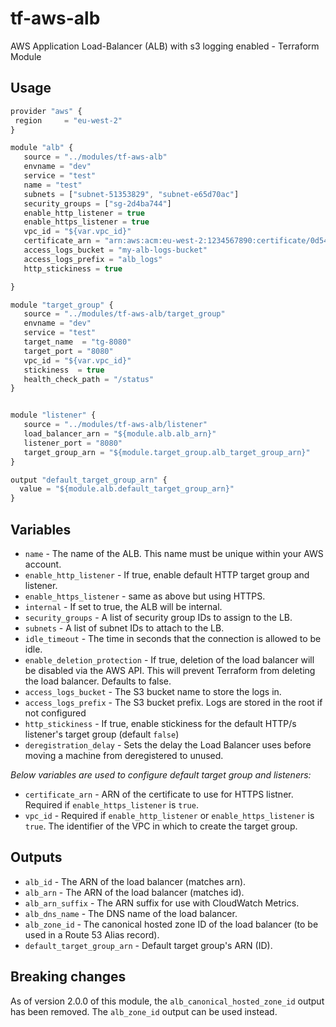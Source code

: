 tf-aws-alb
==========

AWS Application Load-Balancer (ALB) with s3 logging enabled - Terraform Module

Usage
-----

```js
provider "aws" {
 region     = "eu-west-2"
}

module "alb" {
   source = "../modules/tf-aws-alb"
   envname = "dev"
   service = "test"
   name = "test"
   subnets = ["subnet-51353829", "subnet-e65d70ac"]
   security_groups = ["sg-2d4ba744"]
   enable_http_listener = true
   enable_https_listener = true
   vpc_id = "${var.vpc_id}"
   certificate_arn = "arn:aws:acm:eu-west-2:1234567890:certificate/0d549bc3-17c2-4124-82e4-8dcd2d58fe8a"
   access_logs_bucket = "my-alb-logs-bucket"
   access_logs_prefix = "alb_logs"
   http_stickiness = true

}

module "target_group" {
   source = "../modules/tf-aws-alb/target_group"
   envname = "dev"
   service = "test"
   target_name  = "tg-8080"
   target_port = "8080"
   vpc_id = "${var.vpc_id}"
   stickiness  = true
   health_check_path = "/status"
}


module "listener" {
   source = "../modules/tf-aws-alb/listener"
   load_balancer_arn = "${module.alb.alb_arn}"
   listener_port = "8080"
   target_group_arn = "${module.target_group.alb_target_group_arn}"
}

output "default_target_group_arn" {
  value = "${module.alb.default_target_group_arn}"
}
```

Variables
---------

- `name` - The name of the ALB. This name must be unique within your AWS account.
- `enable_http_listener` - If true, enable default HTTP target group and listener.
- `enable_https_listener` - same as above but using HTTPS.
- `internal` - If set to true, the ALB will be internal.
- `security_groups` - A list of security group IDs to assign to the LB.
- `subnets` - A list of subnet IDs to attach to the LB.
- `idle_timeout` - The time in seconds that the connection is allowed to be idle.
- `enable_deletion_protection` - If true, deletion of the load balancer will be disabled via the AWS API. This will prevent Terraform from deleting the load balancer. Defaults to false.
- `access_logs_bucket` - The S3 bucket name to store the logs in.
- `access_logs_prefix` - The S3 bucket prefix. Logs are stored in the root if not configured
- `http_stickiness` - If true, enable stickiness for the default HTTP/s listener's target group (default `false`)
- `deregistration_delay` - Sets the delay the Load Balancer uses before moving a machine from deregistered to unused.


_Below variables are used to configure default target group and listeners:_

- `certificate_arn` - ARN of the certificate to use for HTTPS listner. Required if `enable_https_listener` is `true`.
- `vpc_id` - Required if `enable_http_listener` or `enable_https_listener` is `true`.  The identifier of the VPC in which to create the target group.

Outputs
-------

- `alb_id` - The ARN of the load balancer (matches arn).
- `alb_arn` - The ARN of the load balancer (matches id).
- `alb_arn_suffix` - The ARN suffix for use with CloudWatch Metrics.
- `alb_dns_name` - The DNS name of the load balancer.
- `alb_zone_id` - The canonical hosted zone ID of the load balancer (to be used in a Route 53 Alias record).
- `default_target_group_arn` - Default target group's ARN (ID).

Breaking changes
----------------
As of version 2.0.0 of this module, the `alb_canonical_hosted_zone_id` output has been removed.  The `alb_zone_id` output can be used instead.

